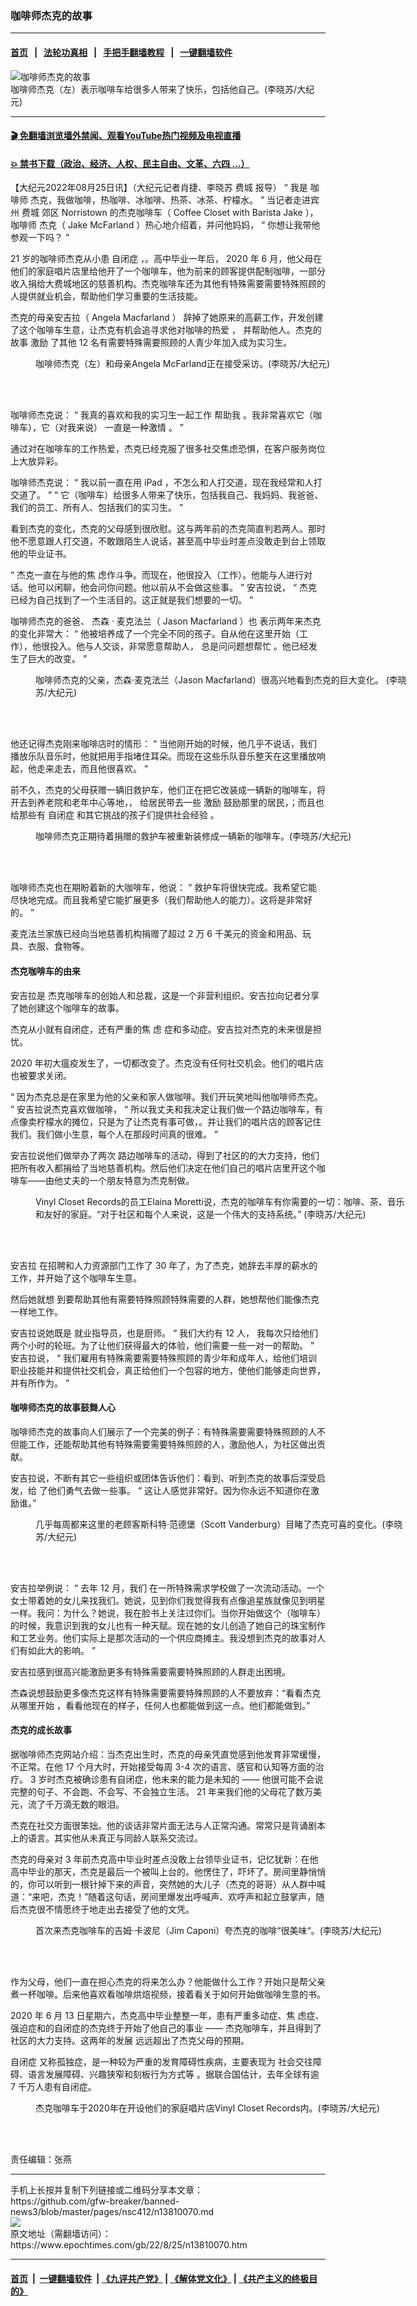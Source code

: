 ### 咖啡师杰克的故事
------------------------

#### [首页](https://github.com/gfw-breaker/banned-news3/blob/master/README.md) &nbsp;&nbsp;|&nbsp;&nbsp; [法轮功真相](https://github.com/begood0513/basic/blob/master/README.md)  &nbsp;&nbsp;|&nbsp;&nbsp; [手把手翻墙教程](https://github.com/gfw-breaker/guides/wiki)  &nbsp;&nbsp;|&nbsp;&nbsp; [一键翻墙软件](https://github.com/gfw-breaker/nogfw/blob/master/README.md)  



<div><img alt="咖啡师杰克的故事" class="attachment-djy_600_400 size-djy_600_400 wp-post-image" src="https://i.epochtimes.com/assets/uploads/2022/08/id13810144-Jake-serve-customer4-600x400.jpeg"/>
<div class="caption">
 咖啡师杰克（左）表示咖啡车给很多人带来了快乐，包括他自己。(李晓苏/大纪元)
</div></div><hr/>

#### [ 🎬  免翻墙浏览墙外禁闻、观看YouTube热门视频及电视直播](https://github.com/gfw-breaker/HelloWorld)

#### [ 💥  禁书下载（政治、经济、人权、民主自由、文革、六四 ...）](https://github.com/gfw-breaker/books/blob/master/README.md)

<div><p>
 【大纪元2022年08月25日讯】（大纪元记者肖捷、李晓苏
 <ok href="https://www.epochtimes.com/gb/tag/%E8%B4%B9%E5%9F%8E.html">
  费城
 </ok>
 报导）
 <span class="s1">
  “
 </span>
 <span class="s2">
  我是
  <ok href="https://www.epochtimes.com/gb/tag/%E5%92%96%E5%95%A1%E5%B8%88.html">
   咖啡师
  </ok>
 </span>
 杰克，我做咖啡，热咖啡、冰咖啡、热茶、冰茶、柠檬水。
 <span class="s1">
  ”
 </span>
 当记者走进宾州
 <ok href="https://www.epochtimes.com/gb/tag/%E8%B4%B9%E5%9F%8E.html">
  费城
 </ok>
 郊区
 <span class="s3">
  Norristown
 </span>
 的杰克咖啡车（
 <span class="s4">
  Coffee Closet with Barista Jake
 </span>
 ），
 <ok href="https://www.epochtimes.com/gb/tag/%E5%92%96%E5%95%A1%E5%B8%88.html">
  咖啡师
 </ok>
 杰克（
 <span class="s1">
  Jake McFarland
 </span>
 ）热心地介绍着，并问他妈妈，
 <span class="s1">
  “
 </span>
 你想让我带他参观一下吗？
 <span class="s1">
  ”
 </span>
</p>
<p class="p4">
 <span class="s4">
  21
 </span>
 岁的咖啡师杰克从小患
 <ok href="https://www.epochtimes.com/gb/tag/%E8%87%AA%E9%97%AD%E7%97%87.html">
  自闭症
 </ok>
 ，。高中毕业一年后，
 <span class="s4">
  2020
 </span>
 年
 <span class="s4">
  6
 </span>
 月，他父母在他们的家庭唱片店里给他开了一个咖啡车，他为前来的顾客提供配制咖啡，一部分收入捐给大费城地区的慈善机构。杰克咖啡车还为其他有特殊需要需要特殊照顾的人提供就业机会，帮助他们学习重要的生活技能。
</p>
<p class="p4">
 杰克的母亲安吉拉（
 <span class="s1">
  Angela Macfarland
 </span>
 ） 辞掉了她原来的高薪工作，开发创建了这个咖啡车生意，让杰克有机会追寻求他对咖啡的热爱
 <span class="s5">
  ，
 </span>
 并帮助他人。杰克的故事
 <ok href="https://www.epochtimes.com/gb/tag/%E6%BF%80%E5%8A%B1.html">
  激励
 </ok>
 了其他
 <span class="s1">
  12
 </span>
 <span class="s2">
  名有需要特殊需要照顾的人青少年加入成为实习生。
 </span>
</p>
<figure aria-describedby="caption-attachment-13810145" class="wp-caption aligncenter" id="attachment_13810145" style="width: 600px">
 <ok href="https://i.epochtimes.com/assets/uploads/2022/08/id13810145-Angela-McFarland-and-Jake-e1661446509805.jpeg" target="_blank">
  <img alt="" class="size-full wp-image-13810145" src="https://i.epochtimes.com/assets/uploads/2022/08/id13810145-Angela-McFarland-and-Jake-e1661446509805.jpeg"/>
 </ok>
 <br/><figcaption class="wp-caption-text" id="caption-attachment-13810145">
  咖啡师杰克（左）和母亲Angela McFarland正在接受采访。(李晓苏/大纪元)
 </figcaption><br/>
</figure><br/>
<p class="p2">
 咖啡师杰克说：
 <span class="s1">
  “
 </span>
 我真的喜欢和我的实习生一起工作
 <span class="s5">
  帮助我
 </span>
 。我非常喜欢它（咖啡车），它（对我来说）
 <span class="s5">
  一直是一种激情
 </span>
 。
 <span class="s1">
  ”
 </span>
</p>
<p class="p2">
 通过对在咖啡车的工作热爱，杰克已经克服了很多社交焦虑恐惧，在客户服务岗位上大放异彩。
</p>
<p class="p2">
 咖啡师杰克说：
 <span class="s1">
  “
 </span>
 我以前一直在用
 <span class="s1">
  iPad
 </span>
 ，不怎么和人打交道，现在我经常和人打交道了。
 <span class="s1">
  ” “
 </span>
 它（咖啡车）给很多人带来了快乐，包括我自己、我妈妈、我爸爸、我们的员工、所有人、包括我们的实习生。
 <span class="s1">
  ”
 </span>
</p>
<p class="p4">
 看到杰克的变化，杰克的父母感到很欣慰。这与两年前的杰克简直判若两人。那时他不愿意跟人打交道，不敢跟陌生人说话，甚至高中毕业时差点没敢走到台上领取他的毕业证书。
</p>
<p class="p2">
 <span class="s1">
  “
 </span>
 <span class="s6">
  杰克一直在与他的焦
 </span>
 虑作斗争。而现在，他很投入（工作）。他能与人进行对话。他可以闲聊，他会问你问题。他以前从不会做这些事。
 <span class="s1">
  ”
 </span>
 安吉拉说，
 <span class="s1">
  “
 </span>
 <span class="s6">
  杰克已经为自己找到了一个生活目的。这正就是我们想要的一切。
 </span>
 <span class="s1">
  ”
 </span>
</p>
<p class="p5">
 <span class="s7">
  咖啡师杰克的爸爸、
 </span>
 杰森
 <span class="s1">
  ·
 </span>
 <span class="s2">
  麦克法兰（
 </span>
 <span class="s1">
  Jason
 </span>
 <span class="s8">
  Macfarland
 </span>
 <span class="s7">
  ）也
 </span>
 表示两年来杰克的变化非常大：
 <span class="s1">
  “
 </span>
 他被培养成了一个完全不同的孩子。自从他在这里开始（工作），他很投入。他与人交谈，非常愿意帮助人，
 <span class="s7">
  总是问问题想帮忙
 </span>
 。他已经发生了巨大的改变。
 <span class="s1">
  ”
  <span class="Apple-converted-space">
  </span>
 </span>
</p>
<figure aria-describedby="caption-attachment-13810147" class="wp-caption aligncenter" id="attachment_13810147" style="width: 600px">
 <ok href="https://i.epochtimes.com/assets/uploads/2022/08/id13810147-93181ff2e7a2a1d4145a6f27c66d5bb2-e1661446710255.jpeg" target="_blank">
  <img alt="" class="size-full wp-image-13810147" src="https://i.epochtimes.com/assets/uploads/2022/08/id13810147-93181ff2e7a2a1d4145a6f27c66d5bb2-e1661446710255.jpeg"/>
 </ok>
 <br/><figcaption class="wp-caption-text" id="caption-attachment-13810147">
  咖啡师杰克的父亲，杰森·麦克法兰（Jason Macfarland）很高兴地看到杰克的巨大变化。 (李晓苏/大纪元)
 </figcaption><br/>
</figure><br/>
<p class="p5">
 他还记得杰克刚来咖啡店时的情形：
 <span class="s1">
  “
 </span>
 当他刚开始的时候，他几乎不说话，我们播放乐队音乐时，他就把用手指堵住耳朵。而现在这些乐队音乐整天在这里播放响起，他走来走去，而且他很喜欢。
 <span class="s1">
  ”
 </span>
</p>
<p class="p4">
 前不久，杰克的父母获赠一辆旧救护车，他们正在把它改装成一辆新的咖啡车，将开去到养老院和老年中心等地，，
 <span class="s9">
  给居民带去一些
  <ok href="https://www.epochtimes.com/gb/tag/%E6%BF%80%E5%8A%B1.html">
   激励
  </ok>
  鼓励那里的居民，；而且也给那些有
  <ok href="https://www.epochtimes.com/gb/tag/%E8%87%AA%E9%97%AD%E7%97%87.html">
   自闭症
  </ok>
  和其它挑战的孩子们提供社会经验
 </span>
 <span class="s2">
  。
 </span>
</p>
<figure aria-describedby="caption-attachment-13810146" class="wp-caption aligncenter" id="attachment_13810146" style="width: 600px">
 <ok href="https://i.epochtimes.com/assets/uploads/2022/08/id13810146-The-donated-ambulance-e1661446662212.jpeg" target="_blank">
  <img alt="" class="size-full wp-image-13810146" src="https://i.epochtimes.com/assets/uploads/2022/08/id13810146-The-donated-ambulance-e1661446662212.jpeg"/>
 </ok>
 <br/><figcaption class="wp-caption-text" id="caption-attachment-13810146">
  咖啡师杰克正期待着捐赠的救护车被重新装修成一辆新的咖啡车。(李晓苏/大纪元)
 </figcaption><br/>
</figure><br/>
<p class="p2">
 咖啡师杰克也在期盼着新的大咖啡车，他说：
 <span class="s1">
  “
 </span>
 救护车将很快完成。我希望它能尽快地完成。而且我希望它能扩展更多（我们帮助他人的能力）。这将是非常好的。
 <span class="s1">
  ”
 </span>
</p>
<p class="p4">
 <span class="s2">
  麦克法兰家族已经向当地慈善机构捐赠了超过
 </span>
 <span class="s1">
  2
 </span>
 万
 <span class="s1">
  6
 </span>
 千美元的资金和用品、玩具、衣服、食物等。
</p>
<h4 class="p9">
 <span class="s6">
  杰克咖啡车的由来
 </span>
</h4>
<p class="p4">
 <span class="s2">
  安吉拉是
 </span>
 杰克咖啡车的创始人和总裁，这是一个非营利组织。安吉拉向记者分享了她创建这个咖啡车的故事。
</p>
<p class="p4">
 杰克从小就有自闭症，还有严重的焦
 <span class="s10">
  虑
 </span>
 症和多动症。安吉拉对杰克的未来很是担忧。
</p>
<p class="p4">
 <span class="s1">
  2020
 </span>
 年初大瘟疫发生了，一切都改变了。杰克没有任何社交机会。他们的唱片店也被要求关闭。
</p>
<p class="p4">
 <span class="s1">
  “
 </span>
 因为杰克总是在家里为他的父亲和家人做咖啡。我们开玩笑地叫他咖啡师杰克。
 <span class="s1">
  ”
 </span>
 <span class="s2">
  安吉拉说杰克喜欢做咖啡，
 </span>
 <span class="s1">
  “
 </span>
 所以我丈夫和我决定让我们做一个路边咖啡车，有点像卖柠檬水的摊位，只是为了让杰克有事可做，。并让我们的唱片店的顾客记住我们。我们做小生意，每个人在那段时间真的很难。
 <span class="s1">
  ”
 </span>
</p>
<p class="p4">
 <span class="s2">
  安吉拉说他们做举办了两次
 </span>
 路边咖啡车的活动，得到了社区的的大力支持，他们把所有收入都捐给了当地慈善机构。然后他们决定在他们自己的唱片店里开这个咖啡车——由他丈夫的一个朋友特意为杰克制做。
</p>
<figure aria-describedby="caption-attachment-13810151" class="wp-caption aligncenter" id="attachment_13810151" style="width: 600px">
 <ok href="https://i.epochtimes.com/assets/uploads/2022/08/id13810151-associate-Elaina-Moretti-e1661446956245.jpeg" target="_blank">
  <img alt="" class="size-full wp-image-13810151" src="https://i.epochtimes.com/assets/uploads/2022/08/id13810151-associate-Elaina-Moretti-e1661446956245.jpeg"/>
 </ok>
 <br/><figcaption class="wp-caption-text" id="caption-attachment-13810151">
  Vinyl Closet Records的员工Elaina Moretti说，杰克的咖啡车有你需要的一切：咖啡、茶、音乐和友好的家庭。“对于社区和每个人来说，这是一个伟大的支持系统。” (李晓苏/大纪元)
 </figcaption><br/>
</figure><br/>
<p class="p2">
 安吉拉
 <span class="s6">
  在招聘和人力资源部门工作了
 </span>
 <span class="s1">
  30
 </span>
 年了，为了杰克，她辞去丰厚的薪水的工作，并开始了这个咖啡车生意。
</p>
<p class="p4">
 <span class="s2">
  然后她就想
 </span>
 到要帮助其他有需要特殊照顾特殊需要的人群，她想帮他们能像杰克一样地工作。
</p>
<p class="p4">
 <span class="s2">
  安吉拉说她既是
 </span>
 就业指导员，也是厨师。
 <span class="s1">
  “
 </span>
 我们大约有
 <span class="s1">
  12
 </span>
 <span class="s2">
  人，
 </span>
 我每次只给他们两个小时的轮班。为了让他们获得最大的体验，他们需要一些一对一的帮助。
 <span class="s1">
  ”
 </span>
 <span class="s2">
  安吉拉说，
 </span>
 <span class="s1">
  “
 </span>
 我们雇用有特殊需要需要特殊照顾的青少年和成年人，给他们培训职业技能并和提供社交机会，真正给他们一个包容的地方，使他们能够走向世界，并有所作为。
 <span class="s1">
  ”
  <span class="Apple-converted-space">
  </span>
 </span>
</p>
<h4 class="p2">
 咖啡师杰克的故事鼓舞人心
</h4>
<p class="p4">
 咖啡师杰克的故事向人们展示了一个完美的例子：有特殊需要需要特殊照顾的人不但能工作，还能帮助其他有特殊需要需要特殊照顾的人，激励他人，为社区做出贡献。
</p>
<p class="p2">
 安吉拉说，不断有其它一些组织或团体告诉他们：看到、听到杰克的故事后深受启发，给
 <span class="s6">
  了他们勇气去做一些事。
 </span>
 <span class="s1">
  “
 </span>
 这让人感觉非常好。因为你永远不知道你在激励谁。”
</p>
<figure aria-describedby="caption-attachment-13810154" class="wp-caption aligncenter" id="attachment_13810154" style="width: 600px">
 <ok href="https://i.epochtimes.com/assets/uploads/2022/08/id13810154-Scott-Vanderburg_regular-customer-e1661447022974.jpeg" target="_blank">
  <img alt="" class="size-full wp-image-13810154" src="https://i.epochtimes.com/assets/uploads/2022/08/id13810154-Scott-Vanderburg_regular-customer-e1661447022974.jpeg"/>
 </ok>
 <br/><figcaption class="wp-caption-text" id="caption-attachment-13810154">
  几乎每周都来这里的老顾客斯科特·范德堡（Scott Vanderburg）目睹了杰克可喜的变化。(李晓苏/大纪元)
 </figcaption><br/>
</figure><br/>
<p class="p4">
 <span class="s2">
  安吉拉举例说：
 </span>
 <span class="s1">
  “
 </span>
 去年
 <span class="s1">
  12
 </span>
 <span class="s2">
  月，我们
 </span>
 在一所特殊需求学校做了一次流动活动。一个女士带着她的女儿来找我们。她说，见到你们我觉得我有点像追星族就像见到明星一样。我问：为什么？她说，我在脸书上关注过你们。当你开始做这个（咖啡车）的时候，我意识到我的女儿也有一种天赋。现在她的女儿创造了她自己的珠宝制作和工艺业务。他们实际上是那次活动的一个供应商摊主。我没想到杰克的故事对人们有如此大的影响。
 <span class="s1">
  ”
 </span>
</p>
<p class="p2">
 安吉拉感到很高兴能激励更多有特殊需要需要特殊照顾的人群走出困境。
</p>
<p class="p8">
 <span class="Apple-converted-space">
 </span>
 杰森说想鼓励更多像杰克这样有特殊需要需要特殊照顾的人不要放弃：“看看杰克
 <span class="s11">
  从哪里开始
 </span>
 <span class="s6">
  ，看看他现在的样子，任何人也都能做到这一点。他们都能做到。”
 </span>
</p>
<h4 class="p9">
 <span class="s6">
  杰克的成长故事
 </span>
</h4>
<p class="p4">
 据咖啡师杰克网站介绍：当杰克出生时，杰克的母亲凭直觉感到他发育非常缓慢，不正常。在他
 <span class="s1">
  17
 </span>
 个月大时，开始接受每周
 <span class="s1">
  3-4
 </span>
 次的语言、感官和认知等方面的治疗。
 <span class="s1">
  3
 </span>
 岁时杰克被确诊患有自闭症，他未来的能力是未知的
 <span class="s1">
  ——
 </span>
 他很可能不会说完整的句子、不会跑、不会写、不会独立生活。
 <span class="s1">
  21
 </span>
 年来我们他的父母花了数万美元，流了千万滴无数的眼泪。
</p>
<p class="p4">
 杰克在社交方面很笨拙。他的谈话非常片面无法与人正常沟通。常常只是背诵剧本上的语言。其实他从未真正与同龄人联系交流过。
</p>
<p class="p4">
 杰克的母亲对
 <span class="s1">
  3
 </span>
 年前杰克高中毕业时差点没敢上台领毕业证书，记忆犹新：在他高中毕业的那天，杰克是最后一个被叫上台的。他愣住了，吓坏了。房间里静悄悄的，你可以听到一根针掉下来的声音，突然她的大儿子（杰克的哥哥）从人群中喊道：“来吧，杰克！”随着这句话，房间里爆发出呼喊声、欢呼声和起立鼓掌声，随后杰克很不情愿终于地走出去接受了他的文凭。
</p>
<figure aria-describedby="caption-attachment-13810156" class="wp-caption aligncenter" id="attachment_13810156" style="width: 600px">
 <ok href="https://i.epochtimes.com/assets/uploads/2022/08/id13810156-Jim-Caponi_first-time-customer-e1661447082430.jpeg" target="_blank">
  <img alt="" class="size-full wp-image-13810156" src="https://i.epochtimes.com/assets/uploads/2022/08/id13810156-Jim-Caponi_first-time-customer-e1661447082430.jpeg"/>
 </ok>
 <br/><figcaption class="wp-caption-text" id="caption-attachment-13810156">
  首次来杰克咖啡车的吉姆·卡波尼（Jim Caponi）夸杰克的咖啡“很美味“。(李晓苏/大纪元)
 </figcaption><br/>
</figure><br/>
<p class="p4">
 作为父母，他们一直在担心杰克的将来怎么办？他能做什么工作？开始只是帮父亲煮一杯咖啡。后来他喜欢看咖啡烘焙视频，接着看关于如何开始做咖啡生意的书。
</p>
<p class="p4">
 <span class="s1">
  2020
 </span>
 年
 <span class="s1">
  6
 </span>
 月
 <span class="s1">
  13
 </span>
 日星期六，杰克高中毕业整整一年，患有严重多动症、焦
 <span class="s10">
  虑症、强迫症和的自闭症的杰克终于开始了他自己的事业
 </span>
 <span class="s1">
  ——
 </span>
 杰克咖啡车，并且得到了社区的大力支持。这两年的发展
 <span class="s10">
  远远超出了杰克父母的预期。
 </span>
</p>
<p class="p10">
 自闭症
 <span class="s2">
  又称孤独症，是一种较为严重的发育障碍性疾病，主要表现为
 </span>
 社会交往障碍、语言发展障碍、兴趣狭窄和刻板行为方式等
 <span class="s6">
  。据联合国估计，去年全球有逾
 </span>
 <span class="s1">
  7
 </span>
 <span class="s6">
  千万人患有自闭症。
 </span>
</p>
<figure aria-describedby="caption-attachment-13810158" class="wp-caption aligncenter" id="attachment_13810158" style="width: 600px">
 <ok href="https://i.epochtimes.com/assets/uploads/2022/08/id13810158-outside-of-coffee-shop-e1661447118584.jpeg" target="_blank">
  <img alt="" class="size-full wp-image-13810158" src="https://i.epochtimes.com/assets/uploads/2022/08/id13810158-outside-of-coffee-shop-e1661447118584.jpeg"/>
 </ok>
 <br/><figcaption class="wp-caption-text" id="caption-attachment-13810158">
  杰克咖啡车于2020年在开设他们的家庭唱片店Vinyl Closet Records内。(李晓苏/大纪元)
 </figcaption><br/>
</figure><br/>
<p class="p10">
 责任编辑：张燕
</p>
<p class="p12">
</p></div>
<hr/>
手机上长按并复制下列链接或二维码分享本文章：<br/>
https://github.com/gfw-breaker/banned-news3/blob/master/pages/nsc412/n13810070.md <br/>
<a href='https://github.com/gfw-breaker/banned-news3/blob/master/pages/nsc412/n13810070.md'><img src='https://github.com/gfw-breaker/banned-news3/blob/master/pages/nsc412/n13810070.md.png'/></a> <br/>
原文地址（需翻墙访问）：https://www.epochtimes.com/gb/22/8/25/n13810070.htm


------------------------
#### [首页](https://github.com/gfw-breaker/banned-news3/blob/master/README.md) &nbsp;|&nbsp; [一键翻墙软件](https://github.com/gfw-breaker/nogfw/blob/master/README.md) &nbsp;| [《九评共产党》](https://github.com/gfw-breaker/9ping.md/blob/master/README.md#九评之一评共产党是什么) | [《解体党文化》](https://github.com/gfw-breaker/jtdwh.md/blob/master/README.md) | [《共产主义的终极目的》](https://github.com/gfw-breaker/gczydzjmd.md/blob/master/README.md)


<img src='http://gfw-breaker.win/banned-news3/pages/nsc412/n13810070.md' width='0px' height='0px'/>
